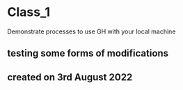 # Class_1
Demonstrate processes to use GH with your local machine 

## testing some forms of modifications

## created on 3rd August 2022

